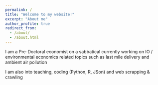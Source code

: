 ```yaml
---
permalink: /
title: "Welcome to my website!"
excerpt: "About me"
author_profile: true
redirect_from: 
  - /about/
  - /about.html
---
```


I am a Pre-Doctoral economist on a sabbatical currently working on IO / environmental economics related topics such as last mile delivery and ambient air pollution

I am also into teaching, coding (Python, R, JSon) and web scrapping & crawling
